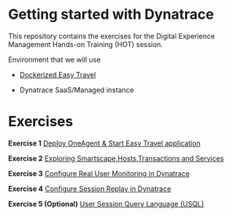 # Getting started with Dynatrace
This repository contains the exercises for the Digital Experience Management Hands-on Training (HOT) session.

Environment that we will use

* [Dockerized Easy Travel](https://github.com/Dynatrace/easyTravel-Docker)

* Dynatrace SaaS/Managed instance

# Exercises

**Exercise 1** [Deploy OneAgent & Start Easy Travel application](/ex1)

**Exercise 2** [Exploring Smartscape,Hosts,Transactions and Services](/ex2)

**Exercise 3** [Configure Real User Monitoring in Dynatrace](/ex3)

**Exercise 4** [Configure Session Replay in Dynatrace](/ex4)

**Exercise 5 (Optional)** [User Session Query Language (USQL)](/ex5)
